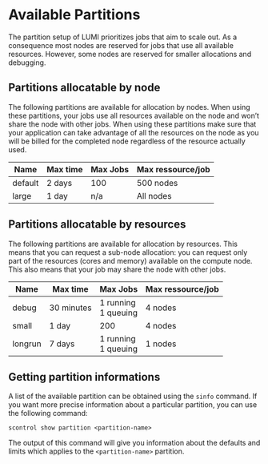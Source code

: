 # Available Partitions

The partition setup of LUMI prioritizes jobs that aim to scale out. As a
consequence most nodes are reserved for jobs that use all available resources.
However, some nodes are reserved for smaller allocations and debugging. 

## Partitions allocatable by node

The following partitions are available for allocation by nodes. When using
these partitions, your jobs use all resources available on the node and won’t
share the node with other jobs. When using these partitions make sure that
your application can take advantage of all the resources on the node as you
will be billed for the completed node regardless of the resource actually used.

| Name    | Max time | Max Jobs     | Max ressource/job |
|---------|----------|--------------|-------------------|
| default | 2 days   | 100          | 500 nodes         |
| large   | 1 day    | n/a          | All nodes         |

## Partitions allocatable by resources

The following partitions are available for allocation by resources. This means
that you can request a sub-node allocation: you can request only part of the 
resources (cores and memory) available on the compute node. This also means 
that your job may share the node with other jobs.

| Name    | Max time   | Max Jobs                | Max ressource/job |
|---------|------------|-------------------------|-------------------|
| debug   | 30 minutes | 1 running<br/>1 queuing | 4 nodes           |
| small   | 1 day      | 200                     | 4 nodes           |
| longrun | 7 days     | 1 running<br/>1 queuing | 1 nodes           |

## Getting partition informations

A list of the available partition can be obtained using the `sinfo` command.
If you want more precise information about a particular partition, you can use
the following command:

```
scontrol show partition <partition-name>
```

The output of this command will give you information about the defaults and
limits which applies to the `<partition-name>` partition.

